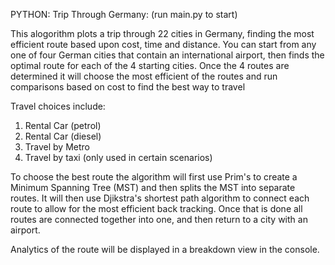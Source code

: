 PYTHON: Trip Through Germany: (run main.py to start)

  This alogorithm plots a trip through 22 cities in Germany, finding the most efficient route based upon
  cost, time and distance. You can start from any one of four German cities that contain an international
  airport, then finds the optimal route for each of the 4 starting cities. Once the 4 routes are determined
  it will choose the most efficient of the routes and run comparisons based on cost to find the best way to
  travel
  
  Travel choices include:
  1. Rental Car (petrol)
  2. Rental Car (diesel)
  3. Travel by Metro
  4. Travel by taxi (only used in certain scenarios)
  
  To choose the best route the algorithm will first use Prim's to create a Minimum Spanning Tree (MST) and then splits
  the MST into separate routes. It will then use Djikstra's shortest path algorithm to connect each route to allow
  for the most efficient back tracking. Once that is done all routes are connected together into one, and then return
  to a city with an airport.

  Analytics of the route will be displayed in a breakdown view in the console.
